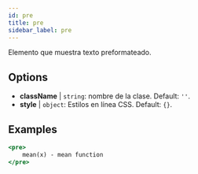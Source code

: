 ```yaml
---
id: pre
title: pre
sidebar_label: pre
---
```


Elemento que muestra texto preformateado.

## Options

* __className__ | `string`: nombre de la clase. Default: `''`.
* __style__ | `object`: Estilos en línea CSS. Default: `{}`.


## Examples

```jsx live
<pre>
    mean(x) - mean function
</pre>
```

